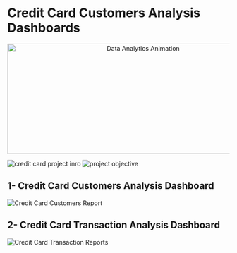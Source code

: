  # Credit Card Customers Analysis Dashboards

<div align="center">
  <img src="https://i.pinimg.com/originals/fc/71/63/fc71635c7f1b09ed30413f59bb749582.gif" alt="Data Analytics Animation" width="600" height="250"/>
</div>


![credit card project inro](https://github.com/user-attachments/assets/5a2fce31-cecf-4865-a532-783cbba72dd1) ![project objective](https://github.com/user-attachments/assets/27fe5124-8c73-426a-a071-59ff28e51f38)







## 1- Credit Card Customers Analysis Dashboard 

![Credit Card Customers Report](https://github.com/user-attachments/assets/616fc5be-1bff-4ae8-9a98-1afa93f7387a)



## 2- Credit Card Transaction Analysis Dashboard

![Credit Card Transaction Reports](https://github.com/user-attachments/assets/ba42621c-619a-4f1a-9c2e-0cb070bf147d)
